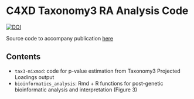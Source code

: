 # C4XD Taxonomy3 RA Analysis Code

[![DOI](https://zenodo.org/badge/727773165.svg)](https://zenodo.org/doi/10.5281/zenodo.10491397)

Source code to accompany publication [here]()

## Contents
 - `tax3-mixmod`: code for p-value estimation from Taxonomy3 Projected Loadings output
 - `bioinformatics_analysis`: Rmd + R functions for post-genetic bioinformatic analysis and interpretation (Figure 3)
